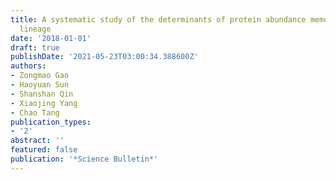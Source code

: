 ```yaml
---
title: A systematic study of the determinants of protein abundance memory in cell
  lineage
date: '2018-01-01'
draft: true
publishDate: '2021-05-23T03:00:34.388600Z'
authors:
- Zongmao Gao
- Haoyuan Sun
- Shanshan Qin
- Xiaojing Yang
- Chao Tang
publication_types:
- '2'
abstract: ''
featured: false
publication: '*Science Bulletin*'
---
```


